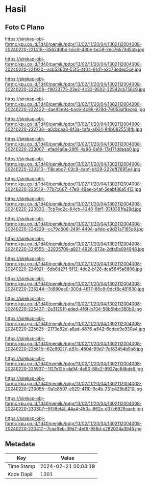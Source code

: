 # Hasil

## Foto C Plano

https://sirekap-obj-formc.kpu.go.id/1d40/pemilu/pdpr/13/02/11/20/04/1302112004008-20240220-221419--356246bd-b5c9-430e-bc59-2ec76573d5bb.jpg

https://sirekap-obj-formc.kpu.go.id/1d40/pemilu/pdpr/13/02/11/20/04/1302112004008-20240220-221920--acb53609-55f5-4f04-91d1-a3c73edec5ce.jpg

https://sirekap-obj-formc.kpu.go.id/1d40/pemilu/pdpr/13/02/11/20/04/1302112004008-20240220-222208--f9033775-23e2-4c33-9502-32542cb756c9.jpg

https://sirekap-obj-formc.kpu.go.id/1d40/pemilu/pdpr/13/02/11/20/04/1302112004008-20240220-222422--4ae95e94-bac6-4c88-929d-78053af8ecea.jpg

https://sirekap-obj-formc.kpu.go.id/1d40/pemilu/pdpr/13/02/11/20/04/1302112004008-20240220-222738--a0cbdaa6-8f3a-4afa-a064-84b0825518fb.jpg

https://sirekap-obj-formc.kpu.go.id/1d40/pemilu/pdpr/13/02/11/20/04/1302112004008-20240220-223007--efad4a8a-28f6-4a96-8a16-17a171ddeab0.jpg

https://sirekap-obj-formc.kpu.go.id/1d40/pemilu/pdpr/13/02/11/20/04/1302112004008-20240220-223313--118cebd7-03c9-4abf-b429-222eff7895e4.jpg

https://sirekap-obj-formc.kpu.go.id/1d40/pemilu/pdpr/13/02/11/20/04/1302112004008-20240220-223519--77b7c667-47e8-49ae-b4af-5eabf86a5413.jpg

https://sirekap-obj-formc.kpu.go.id/1d40/pemilu/pdpr/13/02/11/20/04/1302112004008-20240220-223830--7cb7ed2c-94cb-4248-9bf1-93f8391fa28d.jpg

https://sirekap-obj-formc.kpu.go.id/1d40/pemilu/pdpr/13/02/11/20/04/1302112004008-20240220-224229--cc79d508-249f-4494-a4de-e9d31a7165c8.jpg

https://sirekap-obj-formc.kpu.go.id/1d40/pemilu/pdpr/13/02/11/20/04/1302112004008-20240220-224555--32935709-a921-4926-972e-2dfa5a094948.jpg

https://sirekap-obj-formc.kpu.go.id/1d40/pemilu/pdpr/13/02/11/20/04/1302112004008-20240220-224921--6db8d271-5f12-4dd2-b128-dca5845a8808.jpg

https://sirekap-obj-formc.kpu.go.id/1d40/pemilu/pdpr/13/02/11/20/04/1302112004008-20240220-225244--7d980ee0-300d-4617-86c8-9dcf8c481630.jpg

https://sirekap-obj-formc.kpu.go.id/1d40/pemilu/pdpr/13/02/11/20/04/1302112004008-20240220-225437--2e31291f-eded-4f6f-b704-58b6bbc360b0.jpg

https://sirekap-obj-formc.kpu.go.id/1d40/pemilu/pdpr/13/02/11/20/04/1302112004008-20240220-225625--2173e82d-a8ad-4876-a642-6dded9e930a4.jpg

https://sirekap-obj-formc.kpu.go.id/1d40/pemilu/pdpr/13/02/11/20/04/1302112004008-20240220-225815--62e89217-d87c-4604-99d7-7ef82454b9a8.jpg

https://sirekap-obj-formc.kpu.go.id/1d40/pemilu/pdpr/13/02/11/20/04/1302112004008-20240220-225937--1f27e12b-da94-4e80-88c2-9927ac84bde9.jpg

https://sirekap-obj-formc.kpu.go.id/1d40/pemilu/pdpr/13/02/11/20/04/1302112004008-20240220-230055--9a1c8507-e929-4110-9c4b-731c425b8210.jpg

https://sirekap-obj-formc.kpu.go.id/1d40/pemilu/pdpr/13/02/11/20/04/1302112004008-20240220-230307--9f38ef4f-44a4-450a-862e-d37c6929aaeb.jpg

https://sirekap-obj-formc.kpu.go.id/1d40/pemilu/pdpr/13/02/11/20/04/1302112004008-20240220-230417--7ceaffeb-39d7-4ef6-958d-c282024a3945.jpg


## Metadata

| Key        | Value               |
| ---------- | ------------------- |
| Time Stamp | 2024-02-21 00:03:19 |
| Kode Dapil | 1301                |



